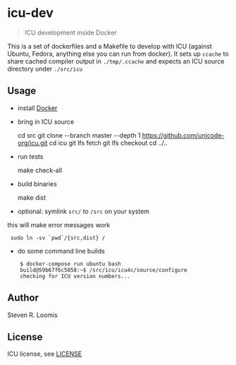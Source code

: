 # icu-dev

> ICU development inside Docker

This is a set of dockerfiles and a Makefile to develop with ICU (against Ubuntu, Fedora, anything else you can run from docker).
It sets up `ccache` to share cached compiler output in `./tmp/.ccache` and expects an ICU source directory under `./src/icu`


## Usage

- install [Docker](http://docker.io)
- bring in ICU source

     cd src
     git clone --branch master --depth 1 https://github.com/unicode-org/icu.git
     cd icu
     git lfs fetch
     git lfs checkout
     cd ../..

- run tests

     make check-all

- build binaries

     make dist

- optional: symlink `src/` to `/src` on your system

this will make error messages work

     sudo ln -sv `pwd`/{src,dist} /

- do some command line builds

```
    $ docker-compose run ubuntu bash
    build@59b67f6c5058:~$ /src/icu/icu4c/source/configure
    checking for ICU version numbers...
```

## Author

Steven R. Loomis

## License

ICU license, see [LICENSE](LICENSE)
